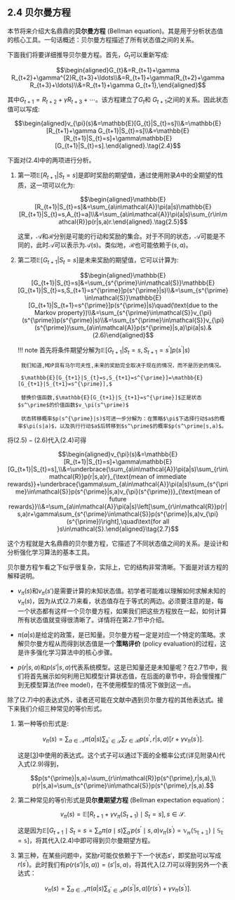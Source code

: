 ## 2.4 贝尔曼方程

本节将来介绍大名鼎鼎的**贝尔曼方程** (Bellman equation)。其是用于分析状态值的核心工具。一句话概述：贝尔曼方程描述了所有状态值之间的关系。

下面我们将要详细推导贝尔曼方程。首先，$G_t$可以重新写成:

$$\begin{aligned}G_{t}&=R_{t+1}+\gamma R_{t+2}+\gamma^{2}R_{t+3}+\ldots\\&=R_{t+1}+\gamma(R_{t+2}+\gamma R_{t+3}+\ldots)\\&=R_{t+1}+\gamma G_{t+1},\end{aligned}$$

其中$G_{t+1}=R_{t+2}+\gamma R_{t+3}+\cdots$。该方程建立了$G_t$和 $G_{t+1}$之间的关系。因此状态值可以写成:

$$\begin{aligned}v_{\pi}(s)&=\mathbb{E}[G_{t}|S_{t}=s]\\&=\mathbb{E}[R_{t+1}+\gamma G_{t+1}|S_{t}=s]\\&=\mathbb{E}[R_{t+1}|S_{t}=s]+\gamma\mathbb{E}[G_{t+1}|S_{t}=s].\end{aligned}.\tag{2.4}$$

下面对$(2.4)$中的两项进行分析。

1. 第一项$\mathbb{E}[R_{t+1}|S_t=s]$是即时奖励的期望值，通过使用附录$A$中的全期望的性质，这一项可以化为:

    $$\begin{aligned}\mathbb{E}[R_{t+1}|S_{t}=s]&=\sum_{a\in\mathcal{A}}\pi(a|s)\mathbb{E}[R_{t+1}|S_{t}=s,A_{t}=a]\\&=\sum_{a\in\mathcal{A}}\pi(a|s)\sum_{r\in\mathcal{R}}p(r|s,a)r.\end{aligned}.\tag{2.5}$$

    这里，$\mathcal{A}$和$\mathcal{R}$分别是可能的行动和奖励的集合。对于不同的状态，$\mathcal{A}$可能是不同的，此时$\mathcal{A}$可以表示为$\mathcal{A}(s)$。类似地，$\mathcal{R}$也可能依赖于$(s, a)$。

2. 第二项$\mathbb{E}[G_{t+1}|S_t=s]$是未来奖励的期望值，它可以计算为:

    $$\begin{aligned}\mathbb{E}[G_{t+1}|S_{t}=s]&=\sum_{s^{\prime}\in\mathcal{S}}\mathbb{E}[G_{t+1}|S_{t}=s,S_{t+1}=s^{\prime}]p(s^{\prime}|s)\\&=\sum_{s^{\prime}\in\mathcal{S}}\mathbb{E}[G_{t+1}|S_{t+1}=s^{\prime}]p(s^{\prime}|s)\quad(\text{due to the Markov property})\\&=\sum_{s^{\prime}\in\mathcal{S}}v_{\pi}(s^{\prime})p(s^{\prime}|s)\\&=\sum_{s^{\prime}\in\mathcal{S}}v_{\pi}(s^{\prime})\sum_{a\in\mathcal{A}}p(s^{\prime}|s,a)\pi(a|s).&(2.6)\end{aligned}$$

    !!! note
        首先将条件期望分解为$\mathbb{E}[G_{t+1}|S_{t}=s,S_{t+1}=s^{\prime}]p(s^{\prime}|s)$

        我们知道,MDP具有马尔可夫性,未来的奖励完全取决于现在的情况，而不是历史的情况。
        
        $\mathbb{E}[G_{t+1}|S_{t}=s,S_{t+1}=s^{\prime}]=\mathbb{E}[G_{t+1}|S_{t+1}=s^{\prime}],$
        
        替换价值函数,$\mathbb{E}[G_{t+1}|S_{t+1}=s^{\prime}]$正是状态$s^\prime$的价值函数$v_\pi(s^\prime)$

        状态转移概率$p(s^{\prime}|s)$可进一步分解为：在策略$\pi$下选择行动$a$的概率$\pi(s|a)$，以及执行行动$a$后转移到$s^\prime$的概率$p(s^\prime|s,a)$。
        


将$(2.5)-(2.6)$代入$(2.4)$可得

$$\begin{aligned}v_{\pi}(s)&=\mathbb{E}[R_{t+1}|S_{t}=s]+\gamma\mathbb{E}[G_{t+1}|S_{t}=s],\\&=\underbrace{\sum_{a\in\mathcal{A}}\pi(a|s)\sum_{r\in\mathcal{R}}p(r|s,a)r}_{\text{mean of immediate rewards}}+\underbrace{\gamma\sum_{a\in\mathcal{A}}\pi(a|s)\sum_{s^{\prime}\in\mathcal{S}}p(s^{\prime}|s,a)v_{\pi}(s^{\prime})}_{\text{mean of future rewards}}\\&=\sum_{a\in\mathcal{A}}\pi(a|s)\left[\sum_{r\in\mathcal{R}}p(r|s,a)r+\gamma\sum_{s^{\prime}\in\mathcal{S}}p(s^{\prime}|s,a)v_{\pi}(s^{\prime})\right],\quad\text{for all }s\in\mathcal{S}.\end{aligned}\tag{2.7}$$

这个方程就是大名鼎鼎的贝尔曼方程，它描述了不同状态值之间的关系。是设计和分析强化学习算法的基本工具。

贝尔曼方程乍看之下似乎很复杂，实际上，它的结构非常清晰。下面是对该方程的解释说明。

- $v_\pi(s)$和$v_\pi(s')$是需要计算的未知状态值。初学者可能难以理解如何求解未知的$v_\pi(s)$，因为从式$(2.7)$来看，状态值存在于等式的两边。必须要注意的是，每一个状态都有这样一个贝尔曼方程，如果我们把这些方程放在一起，如何计算所有状态值就变得很清晰了。详情将在第$2.7$节中介绍。

- $\pi(a|s)$是给定的政策，是已知量。贝尔曼方程一定是对应一个特定的策略。求解贝尔曼方程从而得到状态值是一个**策略评价** (policy evaluation)的过程，这是许多强化学习算法中的核心步骤。

- $p(r|s,a)$和$p(s'|s,a)$代表系统模型。这是已知量还是未知量呢？在$2.7$节中，我们将首先展示如何利用已知模型计算状态值，在后面的章节中，将会慢慢推广到无模型算法(free model)，在不使用模型的情况下做到这一点。

除了$(2.7)$中的表达式外，读者还可能在文献中遇到贝尔曼方程的其他表达式。接下来我们介绍三种常见的等价形式。

1. 第一种等价形式是:
   
    $$v_\pi(s)=\sum_{a\in\mathcal{A}}\pi(a|s)\sum_{s^{\prime}\in\mathcal{S}}\sum_{r\in\mathcal{R}}p(s^{\prime},r|s,a)\left[r+\gamma v_\pi(s^{\prime})\right].$$

    这是[[3](http://incompleteideas.net/book/the-book-2nd.html)]中使用的表达式。这个式子可以通过下面的全概率公式(详见附录A)代入式$(2.9)$得到，

    $$p(s^{\prime}|s,a)=\sum_{r\in\mathcal{R}}p(s^{\prime},r|s,a),\\
    p(r|s,a)=\sum_{s^{\prime}\in\mathcal{S}}p(s^{\prime},r|s,a).$$

2. 第二种常见的等价形式是**贝尔曼期望方程** (Bellman expectation equation)：
   
   $$v_\pi(s)=\mathbb{E}\left[R_{t+1}+\gamma v_\pi (S_{t+1})\mid S_t=s \right],s\in\mathcal{S}.$$
    
    这是因为$\mathbb{E}\left[G_{t+1}\mid S_t=s=\sum_a \pi(a\mid s) \sum_{a^\prime}p(s^\prime \mid s,a)v_\pi(s^\prime)=\mathbb{v_\pi(S_{t+1})\mid S_t=s}\right]$，将其代入$(2.4)$中即可得到贝尔曼期望方程。


3. 第三种，在某些问题中，奖励$r$可能仅依赖于下一个状态$s'$，即奖励可以写成$r(s^\prime)$。此时我们有$p(r(s')|s, a))=(s'|s, a)$，将其代入$(2.7)$可以得到另外一个表达式：

$$v_{\pi}(s)=\sum_{a\in\mathcal{A}}\pi(a|s)\sum_{s^{\prime}\in\mathcal{S}}p(s^{\prime}|s,a)\left[r(s^{\prime})+\gamma v_{\pi}(s^{\prime})\right].$$